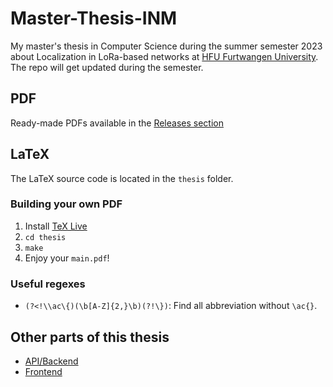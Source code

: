 # Master-Thesis-INM

My master's thesis in Computer Science during the summer semester 2023 about Localization in LoRa-based networks at [HFU Furtwangen University](https://www.hs-furtwangen.de/).
The repo will get updated during the semester.

## PDF

Ready-made PDFs available in the [Releases section](https://github.com/Bassadin/Master-Thesis-INM/releases)

## LaTeX

The LaTeX source code is located in the `thesis` folder.

### Building your own PDF

1. Install [TeX Live](https://www.tug.org/texlive/)
2. `cd thesis`
3. `make`
4. Enjoy your `main.pdf`!

### Useful regexes

- `(?<!\\ac\{)(\b[A-Z]{2,}\b)(?!\})`: Find all abbreviation without `\ac{}`.

## Other parts of this thesis

- [API/Backend](https://github.com/Bassadin/ttn-locator-backend)
- [Frontend](https://github.com/Bassadin/ttn-locator-frontend)
